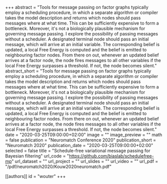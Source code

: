 +++
abstract = "Tools for message passing on factor graphs typically employ a scheduling procedure, in which a separate algorithm or compiler takes the model description and returns which nodes should pass messages where at what time. This can be sufficiently expensive to form a bottleneck. Moreover, it's not a biologically plausible mechanism for governing message passing. I explore the possibility of passing messages without a scheduler. A designated terminal node should pass an initial message, which will arrive at an initial variable. The corresponding belief is updated, a local Free Energy is computed and the belief is emitted to neighbouring factor nodes. From there on out, whenever an updated belief arrives at a factor node, the node fires messages to all other variables if the local Free Energy surpasses a threshold. If not, the node becomes silent."
abstract_short = "Tools for message passing on factor graphs typically employ a scheduling procedure, in which a separate algorithm or compiler takes the model description and returns which nodes should pass messages where at what time. This can be sufficiently expensive to form a bottleneck. Moreover, it's not a biologically plausible mechanism for governing message passing. I explore the possibility of passing messages without a scheduler. A designated terminal node should pass an initial message, which will arrive at an initial variable. The corresponding belief is updated, a local Free Energy is computed and the belief is emitted to neighbouring factor nodes. From there on out, whenever an updated belief arrives at a factor node, the node fires messages to all other variables if the local Free Energy surpasses a threshold. If not, the node becomes silent."
date = "2020-03-25T09:00:00+02:00"
image = ""
image_preview = ""
math = false
publication = "Neuromatch Conference 2020"
publication_short = "Neuromatch 2020"
publication_date = "2020-03-25T09:00:00+02:00"
selected = false
title = "Schedule-free variational message passing for Bayesian filtering"
url_code = "https://github.com/biaslab/schedulefree-mp"
url_dataset = ""
url_project = ""
url_slides = ""
url_video = ""
url_pdf = "/pdf/neuromatch2020/Kouw2020neuromatch.pdf"

[[authors]]
    id = "wouter"
+++
